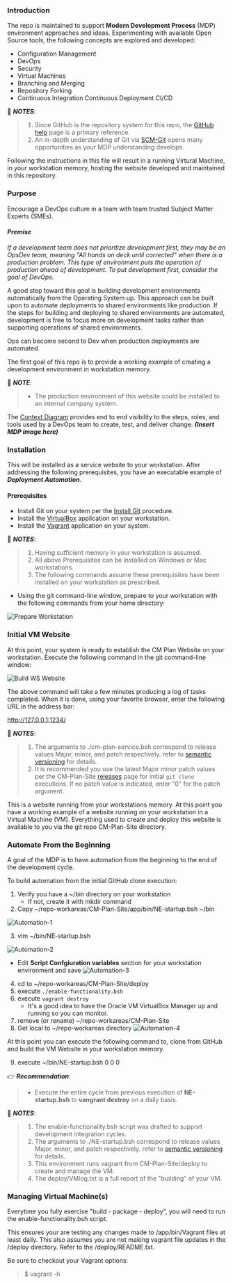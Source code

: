 ### Introduction

The repo is maintained to support **Modern Development Process** (MDP) environment approaches and ideas. Experimenting with available Open Source tools, the following concepts are explored and developed:

- Configuration Management
- DevOps
- Security
- Virtual Machines
- Branching and Merging
- Repository Forking
- Continuous Integration Continuous Deployment CI/CD

:notebook: ***NOTES***:

  > 1. Since GitHub is the repository system for this repo, the [GitHub help](https://help.github.com/) page is a primary reference.
  > 2. An in-depth understanding of Git via [SCM-Git](https://git-scm.com/) opens many opportunities as your MDP understanding develops. 

Following the instructions in this file will result in a running Virtural Machine, in your workstation memory, hosting the website developed and maintained in this repository.
 
### Purpose

Encourage a DevOps culture in a team with team trusted Subject Matter Experts (SMEs).

#### _Premise_
_If a development team does not prioritize development first, they may be an OpsDev team, meaning "All hands on deck until corrected" when there is a production problem. This type of environment puts the operation of production ahead of development. To put development first, consider the goal of DevOps._

A good step toward this goal is building development environments automatically from the Operating System up. This approach can be built upon to automate deployments to shared environments like production. If the steps for building and deploying to shared environments are automated, development is free to focus more on development tasks rather than supporting operations of shared environments.

Ops can become second to Dev when production deployments are automated.

The first goal of this repo is to provide a working example of creating a development environment in workstation memory.

  :notebook: ***NOTE***:
  
   > - The production environment of this website could be installed to an internal company system.

The [Context Diagram](/app/site/teamTools/CM-ContextDiagram.pdf) provides end to end visibility to the steps, roles, and tools used by a DevOps team to create, test, and deliver change. ***(Insert MDP image here)***

### Installation

This will be installed as a service website to your workstation. After addressing the following prerequisites, you have an executable example of _**Deployment Automation**_.

#### Prerequisites

* Install Git on your system per the [Install Git](/app/site/newstuff/GitInstallationProcedure.adoc) procedure.
* Install the [VirtualBox](https://www.virtualbox.org/wiki/Downloads) application on your workstation.
* Install the [Vagrant](https://www.vagrantup.com/downloads.html) application on your system.

:notebook: ***NOTES***:

 > 1. Having sufficient memory in your workstation is assumed.
 > 2. All above Prerequisites can be installed on Windows or Mac workstations.
 > 3. The following commands assume these prerequisites have been installed on your workstation as prescribed.

* Using the git command-line window, prepare to your workstation with the following commands from your home directory:

![Prepare Workstation](/images/prepare-ws.png)

### Initial VM Website

At this point, your system is ready to establish the CM Plan Website on your workstation. Execute the following command in the git command-line window:

![Build WS Website](/images/build-ws-website-vm.png)

The above command will take a few minutes producing a log of tasks completed. When it is done, using your favorite browser, enter the following URL in the address bar:

http://127.0.0.1:1234/

:notebook: ***NOTES***:

> 1. The arguments to ./cm-plan-service.bsh correspond to release values Major, minor, and patch respectively. refer to [semantic versioning](http://semver.org/) for details.
> 2. It is recommended you use the latest Major minor patch values per the CM-Plan-Site [releases](https://github.com/cmguy/CM-Plan-Site/releases) page for initial `git clone` executions. If no patch value is indicated, enter "0" for the patch argument.

This is a website running from your workstations memory. At this point you have a working example of a website running on your workstation in a Virtual Machine (VM). Everything used to create and deploy this website is available to you via the git repo CM-Plan-Site directory.

### Automate From the Beginning

A goal of the MDP is to have automation from the beginning to the end of the development cycle.

To build automation from the initial GitHub clone execution:
1. Verify you have a ~/bin directory on your workstation
   - If not, create it with mkdir command
2. Copy ~/repo-workareas/CM-Plan-Site/app/bin/NE-startup.bsh ~/bin

![Automation-1](/images/auto-steps-1-2.png)

3. vim ~/bin/NE-startup.bsh

![Automation-2](/images/vim-startup.png)
   - Edit **Script Confgiuration variables** section for your workstation environment and save
![Automation-3](/images/edit-startup.png)
4. cd to ~/repo-workareas/CM-Plan-Site/deploy
5. execute `./enable-functionality.bsh`
6. execute `vagrant destroy`
   - It's a good idea to have the Oracle VM VirtualBox Manager up and running so you can monitor.
7. remove (or rename) ~/repo-workareas/CM-Plan-Site
8. Get local to ~/repo-workareas directory
![Automation-4](/images/steps-4-thru-8.png)

At this point you can execute the following command to, clone from GitHub and build the VM Website in your workstation memory.

9. execute ~/bin/NE-startup.bsh 0 0 0

:point_right: ***Recommendation***:

 > - Execute the entire cycle from previous execution of **NE-startup.bsh** to **vangrant destroy** on a daily basis.

:notebook: ***NOTES***:

 > 1. The enable-functionality.bsh script was drafted to support development integration cycles.
 > 2. The arguments to ./NE-startup.bsh correspond to release values Major, minor, and patch respectively. refer to [semantic versioning](http://semver.org/) for details.
 > 3. This environment runs vagrant from CM-Plan-Site/deploy to create and manage the VM.
 > 4. The deploy/VMlog.txt is a full report of the "building" of your VM.
  
### Managing Virtual Machine(s)

Everytime you fully exercise "build - package - deploy", you will need to run the enable-functionality.bsh script.

This ensures your are testing any changes made to /app/bin/Vagrant files at least daily. This also assumes you are not making vagrant file updates in the /deploy directory. Refer to the /deploy/README.txt.

Be sure to checkout your Vagrant options:

 > $ vagrant -h
